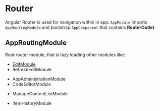 # Router

Angular Router is used for navigation within in app.
`AppModule` imports `AppRoutingModule` and bootstrap `AppComponent` that contains **RouterOutlet**.

## AppRoutingModule

Root router module, that is lazy loading other modules like:

- [EditModule](edit-ui.md)
- RefreshEditModule
<!-- - AppsManagementModule -->
<!-- - ImportAppModule -->
- AppAdministrationModule
- CodeEditorModule
<!-- - VisualQueryModule -->
<!-- - ReplaceContentModule -->
- ManageContentListModule
<!-- - ContentItemsModule -->
<!-- - ContentTypeFieldsModule -->
- ItemHistoryModule
